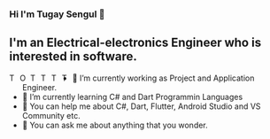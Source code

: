 ### Hi I'm Tugay Sengul 👋
 ## I'm an Electrical-electronics Engineer who is interested in software. 
 
   <a href="https://twitter.com/Tgysngll">
   <img align="left" alt="Tugay Sengul's Twitter" width="16px" src="https://cdn.jsdelivr.net/npm/simple-icons@v3/icons/twitter.svg" />
   </a>
   <a href="https://www.linkedin.com/in/tgysngl">
   <img align="left" alt="Ohidur Rahman Bappy's Linkdein" width="16px" src="https://cdn.jsdelivr.net/npm/simple-icons@v3/icons/linkedin.svg" />
   </a>
   <a href="https://github.com/Tgsngl">
   <img align="left" alt="Tugay Sengul's Github" width="16px" src="https://cdn.jsdelivr.net/npm/simple-icons@v3/icons/github.svg" />
   </a>
   <a href="https://www.instagram.com/tgysngl">
   <img align="left" alt="Tugay Sengul's Instagram" width="16px" src="https://cdn.jsdelivr.net/npm/simple-icons@v3/icons/instagram.svg" />
   </a>
   <a href="https://www.facebook.com/Thend3/">
   <img align="left" alt="Tugay Sengul's Facebook" width="16px" src="https://cdn.jsdelivr.net/npm/simple-icons@v3/icons/facebook.svg" />
   </a>
   <a href="tgysngll@gmail.com">
   <img align="left" alt="Tugay Sengul's Facebook" width="16px" src="https://cdn.jsdelivr.net/npm/simple-icons@3.13.0/icons/mail-dot-ru.svg" />
   </a>

- 🔭 I’m currently working as Project and Application Engineer.
- 🌱 I’m currently learning C# and Dart Programmin Languages
- 🤔  You can help me about C#, Dart, Flutter, Android Studio and VS Community etc.
- 💬 You can ask me about anything that you wonder.


 





